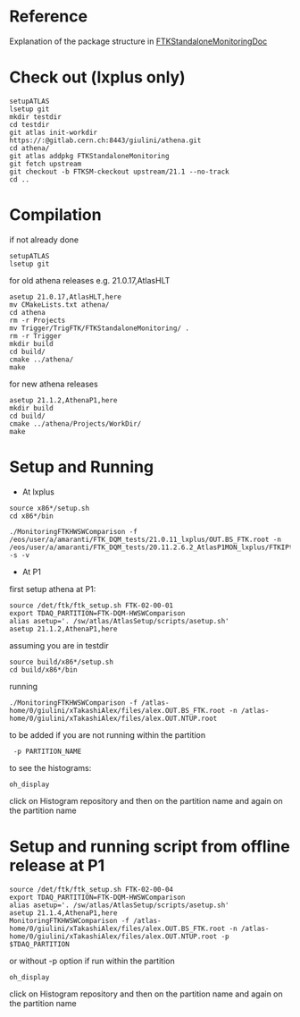 # Reference

Explanation of the package structure in [FTKStandaloneMonitoringDoc](https://twiki.cern.ch/twiki/bin/view/Atlas/FTKStandaloneMonitoringDoc)


# Check out (lxplus only)

```
setupATLAS 
lsetup git
mkdir testdir
cd testdir
git atlas init-workdir https://:@gitlab.cern.ch:8443/giulini/athena.git
cd athena/
git atlas addpkg FTKStandaloneMonitoring
git fetch upstream 
git checkout -b FTKSM-ckeckout upstream/21.1 --no-track
cd ..
```

#  Compilation

if not already done
```
setupATLAS 
lsetup git
```

for old athena releases e.g. 21.0.17,AtlasHLT
```
asetup 21.0.17,AtlasHLT,here
mv CMakeLists.txt athena/
cd athena
rm -r Projects
mv Trigger/TrigFTK/FTKStandaloneMonitoring/ .
rm -r Trigger
mkdir build
cd build/
cmake ../athena/
make
```

for new athena releases
```
asetup 21.1.2,AthenaP1,here
mkdir build
cd build/
cmake ../athena/Projects/WorkDir/
make
```
#  Setup and Running

* At lxplus

```
source x86*/setup.sh
cd x86*/bin

./MonitoringFTKHWSWComparison -f /eos/user/a/amaranti/FTK_DQM_tests/21.0.11_lxplus/OUT.BS_FTK.root -n /eos/user/a/amaranti/FTK_DQM_tests/20.11.2.6.2_AtlasP1MON_lxplus/FTKIPtoFTK/OUT.NTUP.root -s -v
```
* At P1

first setup athena at P1:
```
source /det/ftk/ftk_setup.sh FTK-02-00-01
export TDAQ_PARTITION=FTK-DQM-HWSWComparison
alias asetup='. /sw/atlas/AtlasSetup/scripts/asetup.sh'
asetup 21.1.2,AthenaP1,here
```
assuming you are in testdir
```
source build/x86*/setup.sh
cd build/x86*/bin
```

running
```
./MonitoringFTKHWSWComparison -f /atlas-home/0/giulini/xTakashiAlex/files/alex.OUT.BS_FTK.root -n /atlas-home/0/giulini/xTakashiAlex/files/alex.OUT.NTUP.root
```
to be added if you are not running within the partition
```
 -p PARTITION_NAME 
```

to see the histograms:
```
oh_display 
```

click on Histogram repository and then on the partition name and again on the partition name

#  Setup and running script from offline release at P1


```
source /det/ftk/ftk_setup.sh FTK-02-00-04
export TDAQ_PARTITION=FTK-DQM-HWSWComparison
alias asetup='. /sw/atlas/AtlasSetup/scripts/asetup.sh'
asetup 21.1.4,AthenaP1,here
MonitoringFTKHWSWComparison -f /atlas-home/0/giulini/xTakashiAlex/files/alex.OUT.BS_FTK.root -n /atlas-home/0/giulini/xTakashiAlex/files/alex.OUT.NTUP.root -p $TDAQ_PARTITION 
```
or without -p option if run within the partition
```
oh_display 
```
click on Histogram repository and then on the partition name and again on the partition name
